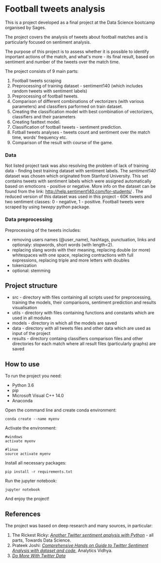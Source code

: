 # Football tweets analysis

This is a project developed as a final project at the Data Science bootcamp organised by Sages.

The project covers the analysis of tweets about football matches and is particularly focused on sentiment analysis. 

The purpose of this project is to assess whether it is possible to identify
important actions of the match, and what's more - its final result, 
based on sentiment and number of the tweets over the match time. 

The project consists of 9 main parts:
1. Football tweets scraping 
2. Preprocessing of training dataset - sentiment140 (which includes random tweets with sentiment labels)
3. Preprocessing of football tweets.
4. Comparison of different combinations of vectorizers (with various parameters) and classifiers parformed on train dataset.
5. Creating the classification model with best combination of vectorizers, classifiers and their parameters
6. Creating fasttext model.
7. Classification of football tweets - sentiment prediction.
8. Fotball tweets analyses - tweets count and sentiment over the match time, words' frequency etc.
9. Comparison of the result with course of the game.

### Data

Not listed project task was also resolving the problem of lack of training data - finding best training dataset with sentiment labels.
The *sentiment140* dataset was chosen which originated from Stanford University. This set contains tweets with sentiment labels
which were assigned automatically based on emoticons - positive or negative. 
More info on the dataset can be found from the link: http://help.sentiment140.com/for-students/ . 
The reduced version of this dataset was used in this project - 60K tweets and two sentiment classes: 0 - negative, 1 - positive.
Football tweets were scraped by using *tweepy* python package. 

### Data preprocessing

Preprocessing of the tweets includes:
- removing users names (@user_name), hashtags, punctuation, links and optionaly: stopwords, short words (with length<2). 
- replacing slang words with their meaning, replacing double (or more) whitespaces with one space, replacing contractions with full expressions, replacing triple and more letters with doubles
- tokenization
- optional: stemming

## Project structure
- src - directory with files containing all scripts used for preprocessing, training the models, their comparisons, sentiment prediction and results visualisation
- utils - directory with files containing functions and constants which are used in all modules
- models - directory in which all the models are saved
- data - directory with all tweets files and other data which are used as input of the project
- results - directory containg classifiers comparison files and other directories for each match where all result files (particularly graphs) are saved


## How to use

To run the project you need:
- Python 3.6
- pip
- Microsoft Visual C++ 14.0
- Anaconda

Open the command line and create conda environment:
```
conda create --name myenv
```
Activate the environment:
```
#windows
activate myenv

#linux
source activate myenv
```
Install all necessary packages:
```
pip install -r requirements.txt 
```
Run the jupyter notebook:
```
jupyter notebook
```
And enjoy the project!

## References

The project was based on deep research and many sources, in particular:
1. The Rickest Ricky: [*Another Twitter sentiment analysis with Python*](https://towardsdatascience.com/another-twitter-sentiment-analysis-bb5b01ebad90) - all parts, Towards Data Science. 
2. Prateek Joshi: [*Comprehensive Hands on Guide to Twitter Sentiment Analysis with dataset and code*](https://www.analyticsvidhya.com/blog/2018/07/hands-on-sentiment-analysis-dataset-python/), Analytics Vidhya.
3. [*Do More With Twitter Data*](https://twitterdev.github.io/do_more_with_twitter_data/finding_the_right_data.html)
